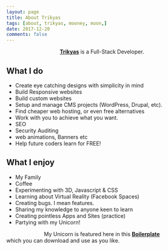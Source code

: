 ```yaml
---
layout: page
title: About Trikyas
tags: [about, trikyas, mooney, moon,]
date: 2017-12-20
comments: false
---
```


<center><a href="https://github.com/trikyas"><b>Trikyas</b></a> is a Full-Stack Developer.</center>

## What I do
* Create eye catching designs with simplicity in mind
* Build Responsive websites
* Build custom websites
* Setup and manage CMS projects (WordPress, Drupal, etc).
* Find cheaper web hosting, or even free alternatives
* Work with you to achieve what you want.
* SEO
* Security Auditing
* web animations, Banners etc
* Help future coders learn for FREE!

## What I enjoy
* My Family
* Coffee
* Experimenting with 3D, Javascript & CSS
* Learning about Virtual Reality (Facebook Spaces)
* Creating bugs. I mean features.
* Sharing my knowledge to anyone keen to learn
* Creating pointless Apps and Sites (practice)
* Partying with my Unicorn!

<center>My Unicorn is featured here in this <a href="https://trikyas.github.io/Nicer-Skeleton/"><b>Boilerplate</b></a></center> which you can download and use as you like.
